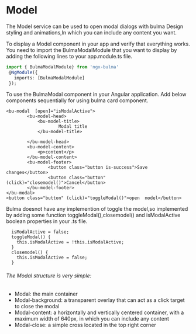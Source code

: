 # Model
The Model service can be used to open modal dialogs with bulma Design styling and animations,In which you can include any content you want.

To display a Model component in your app and verify that everything works.
You need to import the BulmaModalModule that you want to display by adding the following lines to your app.module.ts file.

 ```typescript
import { BulmaModalModule} from 'ngx-bulma'
  @NgModule({
    imports: [BulmaModalModule]
  });
 ```
To use the BulmaModal component in your Angular application.
Add below components sequentially for using bulma card component.

```
<bu-modal  [open]="isModalActive">
        <bu-model-head>
            <bu-model-title>
                    Modal title
            </bu-model-title>
          
        </bu-model-head>
        <bu-model-content>
            <p>content</p>
        </bu-model-content>
        <bu-model-footer>
                <button class="button is-success">Save changes</button>
                <button class="button" (click)="closemodel()">Cancel</button>
        </bu-model-footer>
</bu-modal>
<button class="button" (click)="toggleModal()">open  model</button>
```
Bulma doesnot have any implemention of  toggle the model,so implemented  by adding some function toggleModal(),closemodel() and isModalActive boolean properties in your .ts file.

```
  isModalActive = false;
  toggleModal() {
    this.isModalActive = !this.isModalActive;
  }
  closemodel() {
    this.isModalActive = false;
  }

```
######  The Modal structure is very simple:
- Modal: the main container
- Modal-background: a transparent overlay that can act as a click target to close the modal
- Modal-content: a horizontally and vertically centered container, with a maximum width of 640px, in which you can include any content
- Modal-close: a simple cross located in the top right corner

